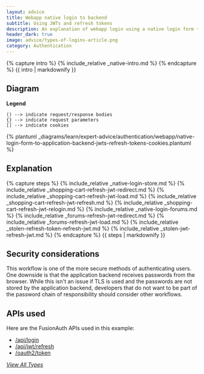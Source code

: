 ```yaml
---
layout: advice
title: Webapp native login to backend
subtitle: Using JWTs and refresh tokens
description: An explanation of webapp login using a native login form that submits to the application backend and uses JWTs and refresh tokens in cookies
header_dark: true
image: advice/types-of-logins-article.png
category: Authentication
---
```


{% capture intro %}
{% include_relative _native-intro.md %}
{% endcapture %}
{{ intro | markdownify }}

## Diagram

**Legend**

```text
() --> indicate request/response bodies
{} --> indicate request parameters
[] --> indicate cookies
```

{% plantuml _diagrams/learn/expert-advice/authentication/webapp/native-login-form-to-application-backend-jwts-refresh-tokens-cookies.plantuml %}

## Explanation

{% capture steps %}
{% include_relative _native-login-store.md %}
{% include_relative _shopping-cart-refresh-jwt-redirect.md %}
{% include_relative _shopping-cart-refresh-jwt-load.md %}
{% include_relative _shopping-cart-refresh-jwt-refresh.md %}
{% include_relative _shopping-cart-refresh-jwt-relogin.md %}
{% include_relative _native-login-forums.md %}
{% include_relative _forums-refresh-jwt-redirect.md %}
{% include_relative _forums-refresh-jwt-load.md %}
{% include_relative _stolen-refresh-token-refresh-jwt.md %}
{% include_relative _stolen-jwt-refresh-jwt.md %}
{% endcapture %}
{{ steps | markdownify }}

## Security considerations

This workflow is one of the more secure methods of authenticating users. One downside is that the application backend receives passwords from the browser. While this isn't an issue if TLS is used and the passwords are not stored by the application backend, developers that do not want to be part of the password chain of responsibility should consider other workflows.

## APIs used

Here are the FusionAuth APIs used in this example:

* [/api/login](/docs/v1/tech/apis/login#authenticate-a-user)
* [/api/jwt/refresh](/docs/v1/tech/apis/jwt#refresh-a-jwt)
* [/oauth2/token](/docs/v1/tech/oauth/endpoints#refresh-token-grant-request)

[_View All Types_](/learn/expert-advice/authentication/login-authentication-workflows)
